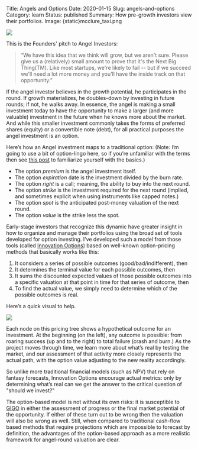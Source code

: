Title: Angels and Options
Date: 2020-01-15
Slug: angels-and-options
Category: learn
Status: published
Summary: How pre-growth investors view their portfolios.
Image: {static}mcclure\_taxi.png


![][image-1]

This is the Founders' pitch to Angel Investors:

> “We have this idea that we think will grow, but we aren't sure.  Please give us a (relatively) small amount to prove that it's the Next Big Thing(TM).  Like most startups, we're likely to fail -- but if we succeed we'll need a lot more money and you'll have the inside track on that opportunity.”

If the angel investor believes in the growth potential, he participates in the round.   If growth materializes, he doubles-down by investing in future rounds; if not, he walks away. In essence, the angel is making a small investment today to have the opportunity to make a larger (and more valuable) investment in the future when he knows more about the market.  And while this smaller investment commonly takes the forms of preferred shares (equity) or a convertible note (debt), for all practical purposes the angel investment is an option.

Here’s how an Angel investment maps to a traditional option: (Note: I’m going to use a bit of option-lingo here, so if you’re unfamiliar with the terms then see [this post][1] to familiarize yourself with the basics.)

*   The option *premium* is the angel investment itself.
*   The option *expiration* date is the investment divided by the burn rate.
*   The option *right* is a call; meaning, the ability to buy into the next round.
*   The option *strike* is the investment required for the next round (implied, and sometimes explicit when using instruments like capped notes.)
*   The option *spot* is the anticipated post-money valuation of the next round.
*   The option *value* is the strike less the spot.


Early-stage investors that recognize this dynamic have greater insight in how to organize and manage their portfolios using the broad set of tools developed for option investing.  I’ve developed such a model from those tools (called [Innovation Options][2]) based on well-known option-pricing methods that basically works like this:

1.  It considers a series of possible outcomes (good/bad/indifferent), then
2.  It determines the terminal value for each possible outcomes, then
3.  It sums the discounted expected values of those possible outcomes into a specific valuation at that point in time for that series of outcome, then
4.  To find the actual value, we simply need to determine which of the possible outcomes is real.

Here’s a quick visual to help.

![][image-2]

Each node on this pricing tree shows a hypothetical outcome for an investment. At the beginning (on the left), any outcome is possible: from roaring success (up and to the right) to total failure (crash and burn.) As the project moves through time, we learn more about what’s real by testing the market, and our assessment of that activity more closely represents the actual path, with the option value adjusting to the new reality accordingly.

So unlike more traditional financial models (such as NPV) that rely on fantasy forecasts, Innovation Options encourage actual metrics: only by determining what’s real can we get the answer to the critical question of "should we invest?"

The option-based model is not without its own risks: it is susceptible to [GIGO][3] in either the assessment of progress or the final market potential of the opportunity. If either of these turn out to be wrong then the valuation will also be wrong as well. Still, when compared to traditional cash-flow based methods that require projections which are impossible to forecast by definition, the advantages of the option-based approach as a more realistic framework for angel-round valuation are clear.

[1]:	options-explained.html
[2]:	measuring-learning.html
[3]:	https://en.wikipedia.org/wiki/Garbage_in,_garbage_out

[image-1]:	{static}mcclure_taxi.png
[image-2]:	{static}moving_tree.gif